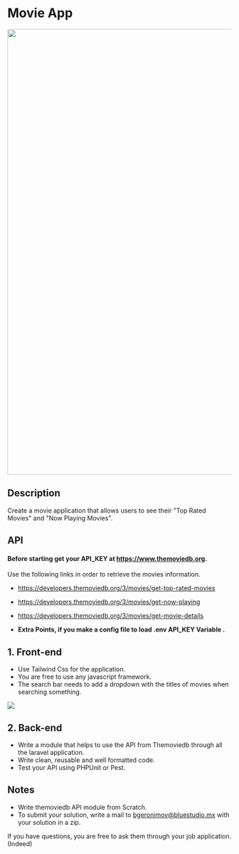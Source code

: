 # Movie App

<p align="center"><img src="https://media.discordapp.net/attachments/898595001624322120/925211029292597258/preview.jpg?width=859&height=644" width="1000"></p>


## Description
Create a movie application that allows users to see their "Top Rated Movies" and "Now Playing Movies".

## API

#### Before starting get your API_KEY at https://www.themoviedb.org. 

Use the following links in order to retrieve the movies information.

- https://developers.themoviedb.org/3/movies/get-top-rated-movies
- https://developers.themoviedb.org/3/movies/get-now-playing
- https://developers.themoviedb.org/3/movies/get-movie-details


- ****Extra Points**, if you make a config file to load .env API_KEY Variable .**

## 1. Front-end
- Use Tailwind Css for the application.
- You are free to use any javascript framework.
- The search bar needs to add a dropdown with the titles of movies when searching something.

<img src="https://media.discordapp.net/attachments/898595001624322120/925214909149630545/unknown.png">

## 2. Back-end
- Write a module that helps to use the API from Themoviedb through all the laravel application.
- Write clean, reusable and well formatted code.
- Test your API using PHPUnit or Pest.

## Notes

- Write themoviedb API module from Scratch.
- To submit your solution, write a mail to bgeronimov@bluestudio.mx
with your solution in a zip.



If you have questions, you are free to ask them through your job application. (Indeed)

